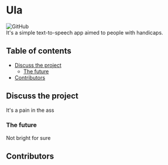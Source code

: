# UIa
![GitHub](https://img.shields.io/github/license/NatFederico/UIa)
<br>
It's a simple text-to-speech app aimed to people with handicaps.

## Table of contents
- [Discuss the project](#discuss-the-project)
    - [The future](#the-future)
- [Contributors](#contributors)

## Discuss the project
It's a pain in the ass
### The future
Not bright for sure
## Contributors
